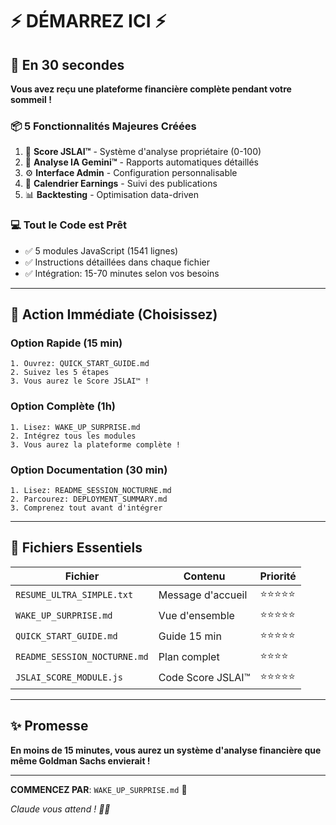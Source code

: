 # ⚡ DÉMARREZ ICI ⚡

## 🎯 En 30 secondes

**Vous avez reçu une plateforme financière complète pendant votre sommeil !**

### 📦 5 Fonctionnalités Majeures Créées

1. 🎯 **Score JSLAI™** - Système d'analyse propriétaire (0-100)
2. 🤖 **Analyse IA Gemini™** - Rapports automatiques détaillés
3. ⚙️ **Interface Admin** - Configuration personnalisable
4. 📅 **Calendrier Earnings** - Suivi des publications
5. 📊 **Backtesting** - Optimisation data-driven

### 💻 Tout le Code est Prêt

- ✅ 5 modules JavaScript (1541 lignes)
- ✅ Instructions détaillées dans chaque fichier
- ✅ Intégration: 15-70 minutes selon vos besoins

---

## 🚀 Action Immédiate (Choisissez)

### Option Rapide (15 min)
```
1. Ouvrez: QUICK_START_GUIDE.md
2. Suivez les 5 étapes
3. Vous aurez le Score JSLAI™ !
```

### Option Complète (1h)
```
1. Lisez: WAKE_UP_SURPRISE.md
2. Intégrez tous les modules
3. Vous aurez la plateforme complète !
```

### Option Documentation (30 min)
```
1. Lisez: README_SESSION_NOCTURNE.md
2. Parcourez: DEPLOYMENT_SUMMARY.md
3. Comprenez tout avant d'intégrer
```

---

## 📁 Fichiers Essentiels

| Fichier | Contenu | Priorité |
|---------|---------|----------|
| `RESUME_ULTRA_SIMPLE.txt` | Message d'accueil | ⭐⭐⭐⭐⭐ |
| `WAKE_UP_SURPRISE.md` | Vue d'ensemble | ⭐⭐⭐⭐⭐ |
| `QUICK_START_GUIDE.md` | Guide 15 min | ⭐⭐⭐⭐⭐ |
| `README_SESSION_NOCTURNE.md` | Plan complet | ⭐⭐⭐⭐ |
| `JSLAI_SCORE_MODULE.js` | Code Score JSLAI™ | ⭐⭐⭐⭐⭐ |

---

## ✨ Promesse

**En moins de 15 minutes, vous aurez un système d'analyse financière que même Goldman Sachs envierait !**

---

**COMMENCEZ PAR**: `WAKE_UP_SURPRISE.md` 🎁

*Claude vous attend ! 🤖💙*
